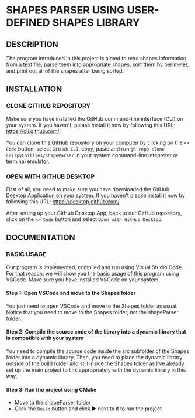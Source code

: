 
# SHAPES PARSER USING USER-DEFINED SHAPES LIBRARY

## DESCRIPTION
The program introduced in this project is aimed to read shapes information from a text file, parse them into appropriate shapes, sort them by perimeter, and print out all of the shapes after being sorted.

## INSTALLATION

### CLONE GITHUB REPOSITORY
Make sure you have installed the GitHub command-line interface (CLI) on your system. If you haven't, please install it now by following this URL: https://cli.github.com/.

You can clone this GitHub repository on your computer by clicking on the ```<> Code``` button, select ```GitHub CLI```, copy, paste and run ```gh repo clone CrispyChillies/shapeParser``` in your system command-line intepreter or terminal emulator.

### OPEN WITH GITHUB DESKTOP
First of all, you need to make sure you have downloaded the GitHub Desktop Application on your system. If you haven't please install it now by following this URL: https://desktop.github.com/.

After setting up your GitHub Desktop App, back to our GitHub repository, click on the ```<> Code``` button and select ```Open with GitHub Desktop```.

## DOCUMENTATION

### BASIC USAGE
Our program is implemented, compiled and run using Visual Studio Code. For that reason, we will show you the basic usage of this program using VSCode.
Make sure you have installed VSCode on your system.

#### Step 1: Open VSCode and move to the Shapes folder
You just need to open VSCode and move to the Shapes folder as usual. Notice that you need to move to the Shapes folder, not the shapeParser folder.

#### Step 2: Compile the source code of the library into a dynamic library that is compatible with your system
You need to compile the source code inside the src subfolder of the Shapes folder into a dynamic library. Then, you need to place the dynamic library outside of the build folder and still inside the Shapes folder as I've already set up the main project to link appropriately with the dynamic library in this way.

#### Step 3: Run the project using CMake
- Move to the shapeParser folder
- Click the ```Build``` button and click ▶ next to it to run the project

